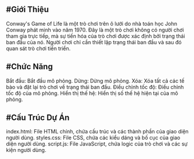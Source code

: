 #Giới Thiệu
---
Conway's Game of Life là một trò chơi trên ô lưới do nhà toán học John Conway phát minh vào năm 1970. Đây là một trò chơi không có người chơi tham gia trực tiếp, mà sự tiến hóa của trò chơi được xác định bởi trạng thái ban đầu của nó. Người chơi chỉ cần thiết lập trạng thái ban đầu và sau đó quan sát trò chơi tiến triển.

#Chức Năng
---
Bắt đầu: Bắt đầu mô phỏng.
Dừng: Dừng mô phỏng.
Xóa: Xóa tất cả các tế bào và đặt lại trò chơi về trạng thái ban đầu.
Điều chỉnh tốc độ: Điều chỉnh tốc độ của mô phỏng.
Hiển thị thế hệ: Hiển thị số thế hệ hiện tại của mô phỏng.

#Cấu Trúc Dự Án
---
index.html: File HTML chính, chứa cấu trúc và các thành phần của giao diện người dùng.
styles.css: File CSS, chứa các kiểu dáng và bố cục của giao diện người dùng.
script.js: File JavaScript, chứa logic của trò chơi và các sự kiện người dùng.
